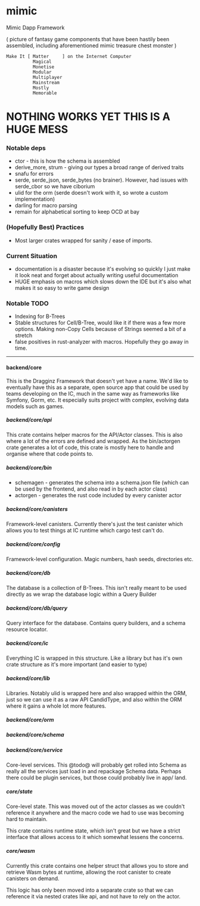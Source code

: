 # mimic
Mimic Dapp Framework

( picture of fantasy game components that have been hastily been assembled, including
aforementioned mimic treasure chest monster )

```
Make It [ Matter     ] on the Internet Computer
          Magical
          Monetise
          Modular
          Multiplayer
          Mainstream
          Mostly
          Memorable
```

# NOTHING WORKS YET THIS IS A HUGE MESS



### Notable deps

- ctor - this is how the schema is assembled
- derive_more, strum - giving our types a broad range of derived traits
- snafu for errors
- serde, serde_json, serde_bytes (no brainer).  However, had issues with serde_cbor so we have ciborium
- ulid for the orm (serde doesn't work with it, so wrote a custom implementation)
- darling for macro parsing
- remain for alphabetical sorting to keep OCD at bay

### (Hopefully Best) Practices

- Most larger crates wrapped for sanity / ease of imports.

### Current Situation

- documentation is a disaster because it's evolving so quickly I just make it look neat and forget about
actually writing useful documentation
- HUGE emphasis on macros which slows down the IDE but it's also what makes it so easy to write game design

### Notable TODO

- Indexing for B-Trees
- Stable structures for Cell/B-Tree, would like it if there was a few more options.  Making non-Copy Cells because
of Strings seemed a bit of a stretch
- false positives in rust-analyzer with macros.  Hopefully they go away in time.

----------

#### backend/core

This is the Dragginz Framework that doesn't yet have a name.  We'd like to eventually have this as a separate, open source app that could
be used by teams developing on the IC, much in the same way as frameworks like Symfony, Gorm, etc.  It especially suits project with complex,
evolving data models such as games.

##### backend/core/api

This crate contains helper macros for the API/Actor classes.  This is also where a lot of the errors are defined and wrapped.  As the bin/actorgen
crate generates a lot of code, this crate is mostly here to handle and organise where that code points to.

##### backend/core/bin

- schemagen - generates the schema into a schema.json file (which can be used by the frontend, and also read in by each actor class)
- actorgen - generates the rust code included by every canister actor

##### backend/core/canisters

Framework-level canisters.  Currently there's just the test canister which allows you to test things at IC runtime which cargo test can't do.

##### backend/core/config

Framework-level configuration.  Magic numbers, hash seeds, directories etc.

##### backend/core/db

The database is a collection of B-Trees.  This isn't really meant to be used directly as we wrap the database logic within a Query Builder

##### backend/core/db/query

Query interface for the database.  Contains query builders, and a schema resource locator.

##### backend/core/ic

Everything IC is wrapped in this structure.  Like a library but has it's own crate structure as it's more important (and easier to type)

##### backend/core/lib

Libraries.  Notably ulid is wrapped here and also wrapped within the ORM, just so we can use it as a raw API CandidType, and also within
the ORM where it gains a whole lot more features.

##### backend/core/orm


##### backend/core/schema


##### backend/core/service

Core-level services.  This @todo@ will probably get rolled into Schema as really all the services just load in and repackage Schema
data.  Perhaps there could be plugin services, but those could probably live in app/ land.

##### core/state

Core-level state.  This was moved out of the actor classes as we couldn't reference it anywhere and the macro code we had to use was
becoming hard to maintain.

This crate contains runtime state, which isn't great but we have a strict interface that allows access to it which somewhat lessens
the concerns.

##### core/wasm

Currently this crate contains one helper struct that allows you to store and retrieve Wasm bytes at runtime, allowing the root canister
to create canisters on demand.

This logic has only been moved into a separate crate so that we can reference it via nested crates like api, and not have to rely on the
actor.



